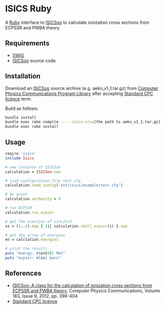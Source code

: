 # ISICS Ruby

A [Ruby](https://www.ruby-lang.org) interface to
[ISICSoo](https://doi.org/10.1016/j.cpc.2011.10.004) to calculate
ionization cross sections from ECPSSR and PWBA theory

## Requirements

- [SWIG](http://www.swig.org)
- [ISICSoo](https://doi.org/10.1016/j.cpc.2011.10.004) source code

## Installation

Download an [ISICSoo](https://doi.org/10.1016/j.cpc.2011.10.004) source
archive (e.g. aekn_v1_1.tar.gz) from [Computer Physics Communications
Program Library](http://cpc.cs.qub.ac.uk/summaries/AEKN_v1_1.html) after
accepting [Standard CPC
licence](http://cpc.cs.qub.ac.uk/licence/licence.html) term.

Build as follows:

``` sh
bundle install
bundle exec rake compile -- --isics-src=[the path to aekn_v1_1.tar.gz]
bundle exec rake install
```

## Usage

``` ruby
reqire 'isics'
include Isics

# new instance of ISICSoo
calculation = ISICSoo.new

# load configuration file test.cfg
calculation.read_config('ext/isics/example/test.cfg')

# be quiet
calculation.verbosity = 0

# run ECPSSR
calculation.run_ecpssr

# get the xsection of L1+L2+L3
xs = (1..3).map { |i| calculation.shell_ecpssr(i) }.sum

# get the array of energies
en = calclation.energies

# print the results
puts "energy: #{en[0]} MeV"
puts "ecpssr: #{xs} barn"
```

## References

- [ISICSoo: A class for the calculation of ionization cross sections
  from ECPSSR and PWBA
  theory](https://doi.org/10.1016/j.cpc.2011.10.004), Computer Physics
  Communications, Volume 183, Issue 9, 2012, pp. 398-404
- [Standard CPC licence](http://cpc.cs.qub.ac.uk/licence/licence.html)
